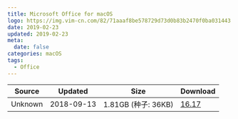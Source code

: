 ```yaml
---
title: Microsoft Office for macOS
logo: https://img.vim-cn.com/82/71aaaf8be578729d73d0b83b2470f0ba031443.png
date: 2019-02-23
updated: 2019-02-23
meta:
  date: false
categories: macOS
tags:
  - Office
---
```


| Source | Updated | Size | Download |
| ------ | ------- | -------- | ------- |
| <div class="unsafe">Unknown<div> | 2018-09-13 | 1.81GB (种子: 36KB) | [16.17](https://img.vim-cn.com/d5/74aa64e22a4d9f5c1afb77ea6c407480d8befd.zip) |


[MSDN]: http://msdn.itellyou.cn/
